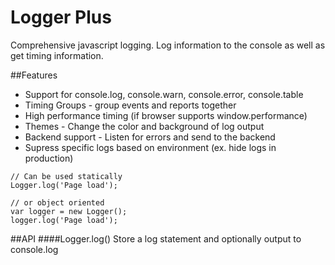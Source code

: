 Logger Plus
======

Comprehensive javascript logging. Log information to the console as well as get timing information.

##Features
- Support for console.log, console.warn, console.error, console.table
- Timing Groups - group events and reports together
- High performance timing (if browser supports window.performance)
- Themes - Change the color and background of log output
- Backend support - Listen for errors and send to the backend
- Supress specific logs based on environment (ex. hide logs in production)


```
// Can be used statically
Logger.log('Page load');

// or object oriented
var logger = new Logger();
logger.log('Page load');
```

##API
####Logger.log(<id>)
Store a log statement and optionally output to console.log
